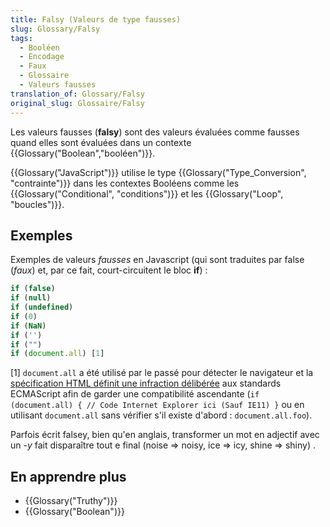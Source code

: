 ```yaml
---
title: Falsy (Valeurs de type fausses)
slug: Glossary/Falsy
tags:
  - Booléen
  - Encodage
  - Faux
  - Glossaire
  - Valeurs fausses
translation_of: Glossary/Falsy
original_slug: Glossaire/Falsy
---
```

Les valeurs fausses (**falsy**) sont des valeurs évaluées comme fausses quand elles sont évaluées dans un contexte {{Glossary("Boolean","booléen")}}.

{{Glossary("JavaScript")}} utilise le type {{Glossary("Type_Conversion", "contrainte")}} dans les contextes Booléens comme les {{Glossary("Conditional", "conditions")}} et les {{Glossary("Loop", "boucles")}}.

## Exemples

Exemples de valeurs _fausses_ en Javascript (qui sont traduites par false (_faux_) et, par ce fait, court-circuitent le bloc **if**) :

```js
if (false)
if (null)
if (undefined)
if (0)
if (NaN)
if ('')
if ("")
if (document.all) [1]
```

\[1] `document.all` a été utilisé par le passé pour détecter le navigateur et la [spécification HTML définit une infraction délibérée](http://www.whatwg.org/specs/web-apps/current-work/multipage/obsolete.html#dom-document-all) aux standards ECMAScript afin de garder une compatibilité ascendante (`if (document.all) { // Code Internet Explorer ici (Sauf IE11) }` ou en utilisant `document.all` sans vérifier s'il existe d'abord : `document.all.foo`).

Parfois écrit falsey, bien qu'en anglais, transformer un mot en adjectif avec un _-y_ fait disparaître tout e final (noise => noisy, ice => icy, shine => shiny) .

## En apprendre plus

- {{Glossary("Truthy")}}
- {{Glossary("Boolean")}}
